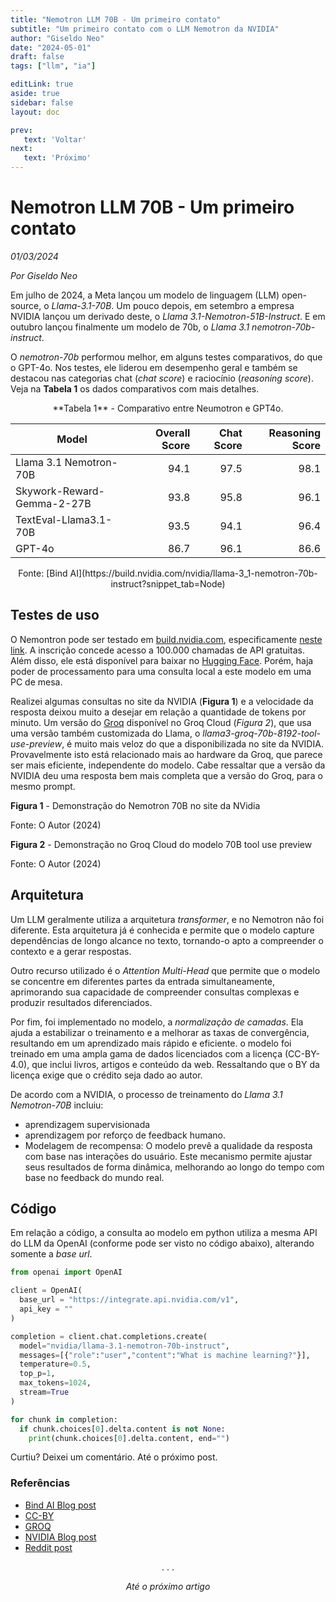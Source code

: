 ```yaml
---
title: "Nemotron LLM 70B - Um primeiro contato"
subtitle: "Um primeiro contato com o LLM Nemotron da NVIDIA"
author: "Giseldo Neo"
date: "2024-05-01"
draft: false
tags: ["llm", "ia"]

editLink: true
aside: true
sidebar: false
layout: doc

prev:
   text: 'Voltar'
next:
   text: 'Próximo'
---
```


# Nemotron LLM 70B - Um primeiro contato

_01/03/2024_

_Por Giseldo Neo_

Em julho de 2024, a Meta lançou um modelo de linguagem (LLM) open-source, o _Llama-3.1-70B_. Um pouco depois, em setembro a empresa NVIDIA lançou um derivado deste, o _Llama 3.1-Nemotron-51B-Instruct_. E em outubro lançou finalmente um modelo de 70b, o _Llama 3.1 nemotron-70b-instruct_.

O _nemotron-70b_ performou melhor, em alguns testes comparativos, do que o GPT-4o. Nos testes, ele liderou em desempenho geral e também se destacou nas categorias chat (_chat score_) e raciocínio (_reasoning score_). Veja na **Tabela 1** os dados comparativos com mais detalhes.

<center>**Tabela 1** - Comparativo entre Neumotron e GPT4o.</center>

| Model	| Overall Score | Chat Score | Reasoning Score |
| ------|--------------:|-----------:|----------------:|
Llama 3.1 Nemotron-70B	| 94.1 | 97.5 |	98.1 |
Skywork-Reward-Gemma-2-27B | 93.8 |	95.8 | 96.1 |
TextEval-Llama3.1-70B | 93.5 | 94.1 |	96.4 |
GPT-4o	| 86.7 | 96.1 | 86.6 |

<center>Fonte: [Bind AI](https://build.nvidia.com/nvidia/llama-3_1-nemotron-70b-instruct?snippet_tab=Node)</center>

## Testes de uso

O Nemontron pode ser testado em [build.nvidia.com](https://build.nvidia.com), especificamente [neste link](https://build.nvidia.com/nvidia/llama-3_1-nemotron-70b-instruct?snippet_tab=Node). A inscrição concede acesso a 100.000 chamadas de API gratuitas. Além disso, ele está disponível para baixar no [Hugging Face](https://huggingface.co/nvidia/Llama-3_1-Nemotron-51B-Instruct). Porém, haja poder de processamento para uma consulta local a este modelo em uma PC de mesa.

Realizei algumas consultas no site da NVIDIA (**Figura 1**) e a velocidade da resposta deixou muito a desejar em relação a quantidade de tokens por minuto. Um versão do [Groq](https://console.groq.com/playground) disponível no Groq Cloud (*Figura 2*), que usa uma versão também customizada do Llama, o *llama3-groq-70b-8192-tool-use-preview*, é muito mais veloz do que a disponibilizada no site da NVIDIA. Provavelmente isto está relacionado mais ao hardware da Groq, que parece ser mais eficiente, independente do modelo. Cabe ressaltar que a versão da NVIDIA deu uma resposta bem mais completa que a versão do Groq, para o mesmo prompt.

**Figura 1** - Demonstração do Nemotron 70B no site da NVidia

Fonte: O Autor (2024)

**Figura 2** - Demonstração no Groq Cloud do modelo 70B tool use preview

Fonte: O Autor (2024)

## Arquitetura 

Um LLM geralmente utiliza a arquitetura _transformer_, e no Nemotron não foi diferente. Esta arquitetura já é conhecida e permite que o modelo capture dependências de longo alcance no texto, tornando-o apto a compreender o contexto e a gerar respostas.

Outro recurso utilizado é o _Attention Multi-Head_ que permite que o modelo se concentre em diferentes partes da entrada simultaneamente, aprimorando sua capacidade de compreender consultas complexas e produzir resultados diferenciados.

Por fim, foi implementado no modelo, a _normalização de camadas_. Ela ajuda a estabilizar o treinamento e a melhorar as taxas de convergência, resultando em um aprendizado mais rápido e eficiente.
o modelo foi treinado em uma ampla gama de dados licenciados com a licença (CC-BY-4.0), que inclui livros, artigos e conteúdo da web. Ressaltando que o BY da licença exige que o crédito seja dado ao autor.

De acordo com a NVIDIA, o processo de treinamento do *Llama 3.1 Nemotron-70B* incluiu: 

* aprendizagem supervisionada 
* aprendizagem por reforço de feedback humano. 
* Modelagem de recompensa: O modelo prevê a qualidade da resposta com base nas interações do usuário. Este mecanismo permite ajustar seus resultados de forma dinâmica, melhorando ao longo do tempo com base no feedback do mundo real.

## Código 

Em relação a código, a consulta ao modelo em python utiliza a mesma API do LLM da OpenAI (conforme pode ser visto no código abaixo), alterando somente a _base url_. 

```python
from openai import OpenAI

client = OpenAI(
  base_url = "https://integrate.api.nvidia.com/v1",
  api_key = ""
)

completion = client.chat.completions.create(
  model="nvidia/llama-3.1-nemotron-70b-instruct",
  messages=[{"role":"user","content":"What is machine learning?"}],
  temperature=0.5,
  top_p=1,
  max_tokens=1024,
  stream=True
)

for chunk in completion:
  if chunk.choices[0].delta.content is not None:
    print(chunk.choices[0].delta.content, end="")
```

Curtiu? Deixei um comentário. Até o próximo post.

### Referências

* [Bind AI Blog post](https://blog.getbind.co/2024/10/17/llama-3-1-nemotron-70b-is-it-better-for-coding-compared-to-gpt-4o-and-claude-3-5-sonnet/)
* [CC-BY](https://creativecommons.org/share-your-work/cclicenses/)
* [GROQ](https://console.groq.com/)
* [NVIDIA Blog post](https://developer.nvidia.com/blog/advancing-the-accuracy-efficiency-frontier-with-llama-3-1-nemotron-51b)
* [Reddit post](https://www.reddit.com/r/LocalLLaMA/comments/1fnp2kt/new_llama31nemotron51b_instruct_model_from_nvidia/)

<center>. . .</center>

_<center>Até o próximo artigo</center>_